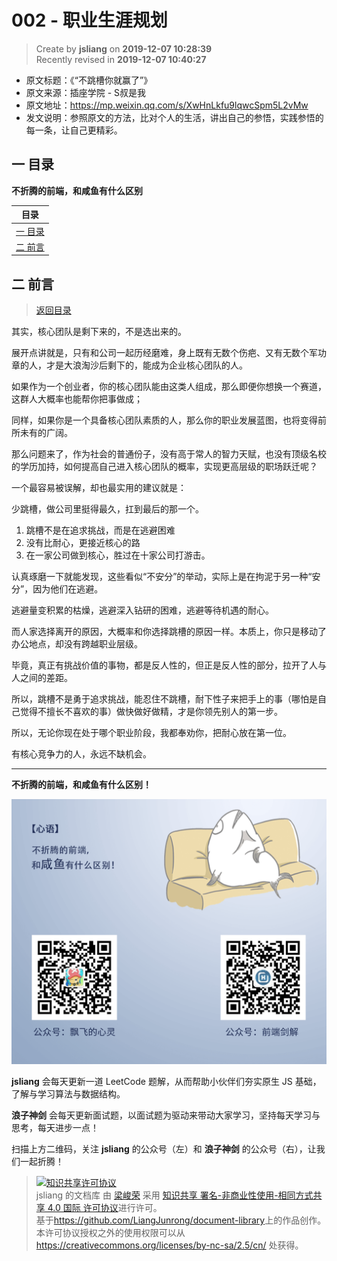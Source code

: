 002 - 职业生涯规划
===

> Create by **jsliang** on **2019-12-07 10:28:39**  
> Recently revised in **2019-12-07 10:40:27**

* 原文标题：《“不跳槽你就赢了”》
* 原文来源：插座学院 - S叔是我
* 原文地址：https://mp.weixin.qq.com/s/XwHnLkfu9lqwcSpm5L2vMw
* 发文说明：参照原文的方法，比对个人的生活，讲出自己的参悟，实践参悟的每一条，让自己更精彩。

## <a name="chapter-one" id="chapter-one"></a>一 目录

**不折腾的前端，和咸鱼有什么区别**

| 目录 |
| --- | 
| [一 目录](#chapter-one) | 
| <a name="catalog-chapter-two" id="catalog-chapter-two"></a>[二 前言](#chapter-two) |

## <a name="chapter-two" id="chapter-two"></a>二 前言

> [返回目录](#chapter-one)

其实，核心团队是剩下来的，不是选出来的。

展开点讲就是，只有和公司一起历经磨难，身上既有无数个伤疤、又有无数个军功章的人，才是大浪淘沙后剩下的，能成为企业核心团队的人。
 
如果作为一个创业者，你的核心团队能由这类人组成，那么即便你想换一个赛道，这群人大概率也能帮你把事做成；

同样，如果你是一个具备核心团队素质的人，那么你的职业发展蓝图，也将变得前所未有的广阔。

那么问题来了，作为社会的普通份子，没有高于常人的智力天赋，也没有顶级名校的学历加持，如何提高自己进入核心团队的概率，实现更高层级的职场跃迁呢？
 
一个最容易被误解，却也最实用的建议就是：
 
少跳槽，做公司里挺得最久，扛到最后的那一个。

1. 跳槽不是在追求挑战，而是在逃避困难
2. 没有比耐心，更接近核心的路
3. 在一家公司做到核心，胜过在十家公司打游击。

认真琢磨一下就能发现，这些看似“不安分”的举动，实际上是在拘泥于另一种“安分”，因为他们在逃避。
 
逃避量变积累的枯燥，逃避深入钻研的困难，逃避等待机遇的耐心。

而人家选择离开的原因，大概率和你选择跳槽的原因一样。本质上，你只是移动了办公地点，却没有跨越职业层级。

毕竟，真正有挑战价值的事物，都是反人性的，但正是反人性的部分，拉开了人与人之间的差距。

所以，跳槽不是勇于追求挑战，能忍住不跳槽，耐下性子来把手上的事（哪怕是自己觉得不擅长不喜欢的事）做快做好做精，才是你领先别人的第一步。

所以，无论你现在处于哪个职业阶段，我都奉劝你，把耐心放在第一位。

有核心竞争力的人，永远不缺机会。

---

**不折腾的前端，和咸鱼有什么区别！**

![图](../../../../public-repertory/img/z-index-small.png)

**jsliang** 会每天更新一道 LeetCode 题解，从而帮助小伙伴们夯实原生 JS 基础，了解与学习算法与数据结构。

**浪子神剑** 会每天更新面试题，以面试题为驱动来带动大家学习，坚持每天学习与思考，每天进步一点！

扫描上方二维码，关注 **jsliang** 的公众号（左）和 **浪子神剑** 的公众号（右），让我们一起折腾！

> <a rel="license" href="http://creativecommons.org/licenses/by-nc-sa/4.0/"><img alt="知识共享许可协议" style="border-width:0" src="https://i.creativecommons.org/l/by-nc-sa/4.0/88x31.png" /></a><br /><span xmlns:dct="http://purl.org/dc/terms/" property="dct:title">jsliang 的文档库</span> 由 <a xmlns:cc="http://creativecommons.org/ns#" href="https://github.com/LiangJunrong/document-library" property="cc:attributionName" rel="cc:attributionURL">梁峻荣</a> 采用 <a rel="license" href="http://creativecommons.org/licenses/by-nc-sa/4.0/">知识共享 署名-非商业性使用-相同方式共享 4.0 国际 许可协议</a>进行许可。<br />基于<a xmlns:dct="http://purl.org/dc/terms/" href="https://github.com/LiangJunrong/document-library" rel="dct:source">https://github.com/LiangJunrong/document-library</a>上的作品创作。<br />本许可协议授权之外的使用权限可以从 <a xmlns:cc="http://creativecommons.org/ns#" href="https://creativecommons.org/licenses/by-nc-sa/2.5/cn/" rel="cc:morePermissions">https://creativecommons.org/licenses/by-nc-sa/2.5/cn/</a> 处获得。
